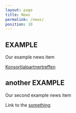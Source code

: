```yaml
---
layout: page
title: News
permalink: /news/
position: 10
---
```



## EXAMPLE

Our example news item

[Konsortialpartnertreffen]([https://google.com/](https://www.aim-d.de/aim-und-konsortialpartner-erarbeiten-verfahren-fuer-die-identifikation-von-produktfaelschungen/)https://www.aim-d.de/aim-und-konsortialpartner-erarbeiten-verfahren-fuer-die-identifikation-von-produktfaelschungen/)

## another EXAMPLE

Our second example news item

Link to the [something](https://google.com/)
